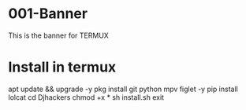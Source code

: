 # 001-Banner
This is the banner for TERMUX

# Install in termux
apt update && upgrade -y 
pkg install git python mpv figlet -y
pip install lolcat
cd Djhackers
chmod +x *
sh install.sh
exit
